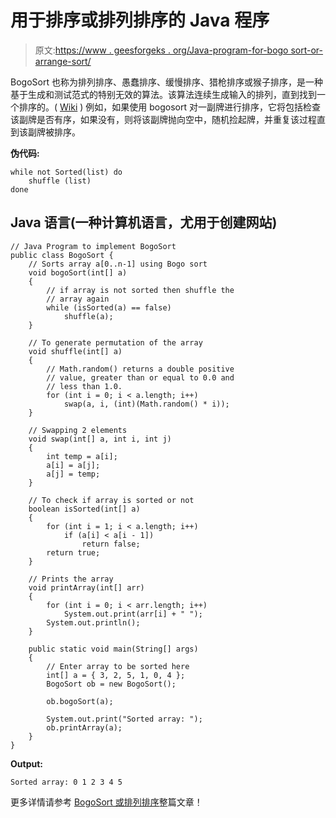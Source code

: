 # 用于排序或排列排序的 Java 程序

> 原文:[https://www . geesforgeks . org/Java-program-for-bogo sort-or-arrange-sort/](https://www.geeksforgeeks.org/java-program-for-bogosort-or-permutation-sort/)

BogoSort 也称为排列排序、愚蠢排序、缓慢排序、猎枪排序或猴子排序，是一种基于生成和测试范式的特别无效的算法。该算法连续生成输入的排列，直到找到一个排序的。( [Wiki](https://en.wikipedia.org/wiki/Bogosort) )
例如，如果使用 bogosort 对一副牌进行排序，它将包括检查该副牌是否有序，如果没有，则将该副牌抛向空中，随机捡起牌，并重复该过程直到该副牌被排序。

**伪代码:**

```
while not Sorted(list) do
    shuffle (list)
done
```

## Java 语言(一种计算机语言，尤用于创建网站)

```
// Java Program to implement BogoSort
public class BogoSort {
    // Sorts array a[0..n-1] using Bogo sort
    void bogoSort(int[] a)
    {
        // if array is not sorted then shuffle the
        // array again
        while (isSorted(a) == false)
            shuffle(a);
    }

    // To generate permutation of the array
    void shuffle(int[] a)
    {
        // Math.random() returns a double positive
        // value, greater than or equal to 0.0 and
        // less than 1.0.
        for (int i = 0; i < a.length; i++)
            swap(a, i, (int)(Math.random() * i));
    }

    // Swapping 2 elements
    void swap(int[] a, int i, int j)
    {
        int temp = a[i];
        a[i] = a[j];
        a[j] = temp;
    }

    // To check if array is sorted or not
    boolean isSorted(int[] a)
    {
        for (int i = 1; i < a.length; i++)
            if (a[i] < a[i - 1])
                return false;
        return true;
    }

    // Prints the array
    void printArray(int[] arr)
    {
        for (int i = 0; i < arr.length; i++)
            System.out.print(arr[i] + " ");
        System.out.println();
    }

    public static void main(String[] args)
    {
        // Enter array to be sorted here
        int[] a = { 3, 2, 5, 1, 0, 4 };
        BogoSort ob = new BogoSort();

        ob.bogoSort(a);

        System.out.print("Sorted array: ");
        ob.printArray(a);
    }
}
```

**Output:** 

```
Sorted array: 0 1 2 3 4 5
```

更多详情请参考 [BogoSort 或排列排序](https://www.geeksforgeeks.org/bogosort-permutation-sort/)整篇文章！